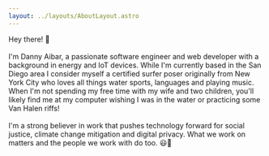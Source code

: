 ```yaml
---
layout: ../layouts/AboutLayout.astro
---
```

Hey there! 👋
<br/>
<br/>
I'm Danny Aibar, a passionate software engineer and web developer with a background in energy and IoT devices.  While I'm currently based in the San Diego area I consider myself a certified surfer poser originally from New York City who loves all things water sports, languages and playing music.  When I'm not spending my free time with my wife and two children, you'll likely find me at my computer wishing I was in the water or practicing some Van Halen riffs!
<br/>
<br/>
I'm a strong believer in work that pushes technology forward for social justice, climate change mitigation and digital privacy.  What we work on matters and the people we work with do too. 😃🤙